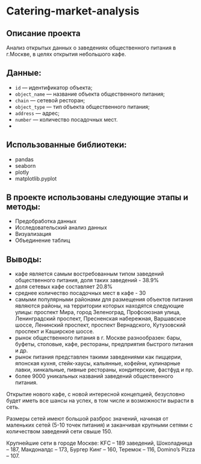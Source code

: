 # Catering-market-analysis

## Описание проекта
Анализ открытых данных о заведениях общественного питания в  г.Москве, в целях открытия небольшого кафе.

## Данные:
- `id` — идентификатор объекта;
- `object_name` — название объекта общественного питания;
- `chain` — сетевой ресторан;
- `object_type` — тип объекта общественного питания;
- `address` — адрес;
- `number` — количество посадочных мест.
- 
## Использованные библиотеки:
- pandas
- seaborn
- plotly
- matplotlib.pyplot
 
## В проекте использованы следующие этапы и методы:
- Предобработка данных
- Исследовательский анализ данных
- Визуализация
- Объединение таблиц

## Выводы:
- кафе является самым востребованным типом заведений общественного питания, доля таких заведений - 38.9%
- доля сетевых кафе составляет 20.8%
- среднее количество посадочных мест в кафе - 30
- самыми популярными районами для размещения объектов питания являются районы, на территории которых находятся следующие улицы: проспект Мира, город Зеленоград, Профсоюзная улица, Ленинградский проспект, Пресненская набережная, Варшавское шоссе, Ленинский проспект, проспект Вернадского, Кутузовский проспект и Каширское шоссе.
- рынок общественного питания в г. Москве разнообразен: бары, буфеты, столовые, кафе, рестораны, предприятия быстрого питания и др.
- рынок питания представлен такими заведениями как пиццерии, японская кухня, стейк-хаусы, кальянные, кофейни, кулинарные лавки, хинкальные, пивные рестораны, кондитерские, фастфуд и пр.
- более 9000 уникальных названий заведений общественного питания.

Открытие нового кафе, с новой интересной концепцией, безусловно будет иметь все шансы на успех, в том числе и возможности вырасти в сеть.

Размеры сетей имеют большой разброс значений, начиная от маленьких сетей (5-10 точек питания) и заканчивая крупными сетями с количеством заведений  сети свыше 150.

Крупнейшие сети в городе Москве: KFC – 189 заведений, Шоколадница – 187, Макдоналдс – 173, Бургер Кинг – 160, Теремок – 116, Domino’s Pizza – 107.
